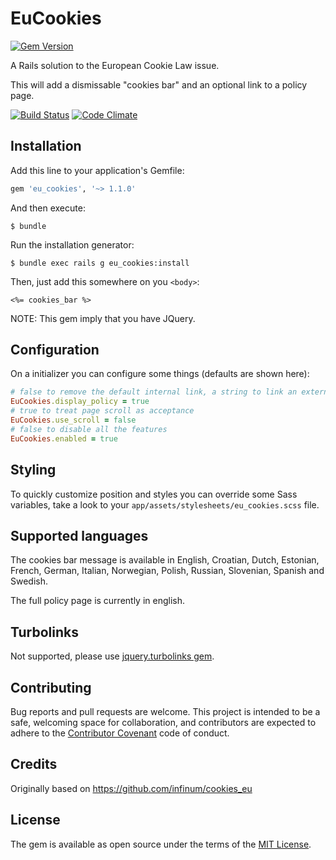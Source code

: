 # EuCookies

[![Gem Version](https://badge.fury.io/rb/eu_cookies.svg)](https://badge.fury.io/rb/eu_cookies)

A Rails solution to the European Cookie Law issue.

This will add a dismissable "cookies bar" and an optional link to a policy page.

[![Build Status](https://travis-ci.org/freego/eu_cookies.svg)](https://travis-ci.org/freego/eu_cookies)
[![Code Climate](https://codeclimate.com/github/freego/eu_cookies/badges/gpa.svg)](https://codeclimate.com/github/freego/eu_cookies)

## Installation

Add this line to your application's Gemfile:

```ruby
gem 'eu_cookies', '~> 1.1.0'
```

And then execute:

    $ bundle

Run the installation generator:

    $ bundle exec rails g eu_cookies:install

Then, just add this somewhere on you `<body>`:

```erb
<%= cookies_bar %>
```

NOTE: This gem imply that you have JQuery.

## Configuration

On a initializer you can configure some things (defaults are shown here):

```ruby
# false to remove the default internal link, a string to link an external page
EuCookies.display_policy = true
# true to treat page scroll as acceptance
EuCookies.use_scroll = false
# false to disable all the features
EuCookies.enabled = true
```

## Styling

To quickly customize position and styles you can override some Sass variables,
take a look to your `app/assets/stylesheets/eu_cookies.scss` file.

## Supported languages

The cookies bar message is available in English, Croatian, Dutch, Estonian,
French, German, Italian, Norwegian, Polish, Russian, Slovenian, Spanish and Swedish.

The full policy page is currently in english.

## Turbolinks

Not supported, please use [jquery.turbolinks gem](https://github.com/kossnocorp/jquery.turbolinks).

## Contributing

Bug reports and pull requests are welcome. This project is intended to be a safe,
welcoming space for collaboration, and contributors are expected to adhere to the
[Contributor Covenant](contributor-covenant.org) code of conduct.

## Credits

Originally based on https://github.com/infinum/cookies_eu

## License

The gem is available as open source under the terms of the [MIT License](http://opensource.org/licenses/MIT).
